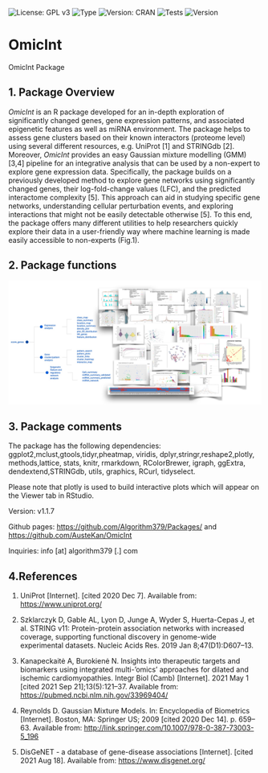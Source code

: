 ![License: GPL v3](https://img.shields.io/badge/License-GPLv3-blue.svg)
![Type](https://img.shields.io/badge/pharma%20-research-brightgreen)
![Version: CRAN](https://img.shields.io/cran/v/OmicInt)
![Tests](https://img.shields.io/badge/R--CMD--check%20-Pass-green)
![Version](https://img.shields.io/badge/Release-V1.1.5-orange)


# OmicInt
OmicInt Package


## 1. Package Overview

*OmicInt* is an R package developed for an in-depth exploration of significantly changed genes, gene expression patterns, and associated epigenetic features as well as miRNA environment. The package helps to assess gene clusters based on their known interactors (proteome level) using several different resources, e.g. UniProt [1] and STRINGdb [2]. Moreover, *OmicInt* provides an easy Gaussian mixture modelling (GMM) [3,4] pipeline for an integrative analysis that can be used by a non-expert to explore gene expression data. Specifically, the package builds on a previously developed method to explore gene networks using significantly changed genes, their log-fold-change values (LFC), and the predicted interactome complexity [5]. This approach can aid in studying specific gene networks, understanding cellular perturbation events, and exploring interactions that might not be easily detectable otherwise [5]. To this end, the package offers many different utilities to help researchers quickly explore their data in a user-friendly way where machine learning is made easily accessible to non-experts (Fig.1).

## 2. Package functions

![**Figure 1**. Schematic representation of package functions and specific analyses.](Figure1.jpg)

## 3. Package comments

The package has the following dependencies: ggplot2,mclust,gtools,tidyr,pheatmap, viridis, dplyr,stringr,reshape2,plotly, methods,lattice, stats, knitr, rmarkdown, RColorBrewer, igraph, ggExtra, dendextend,STRINGdb, utils, graphics, RCurl, tidyselect.

Please note that plotly is used to build interactive plots which will appear on the Viewer tab in RStudio.

Version: v1.1.7

Github pages: https://github.com/Algorithm379/Packages/ and https://github.com/AusteKan/OmicInt

Inquiries: info [at] algorithm379 [.] com


## 4.References


1. 	UniProt [Internet]. [cited 2020 Dec 7]. Available from: https://www.uniprot.org/

2. 	Szklarczyk D, Gable AL, Lyon D, Junge A, Wyder S, Huerta-Cepas J, et al. STRING v11: Protein-protein association networks with increased coverage, supporting functional discovery in genome-wide experimental datasets. Nucleic Acids Res. 2019 Jan 8;47(D1):D607–13.

3. 	Kanapeckaitė A, Burokienė N. Insights into therapeutic targets and biomarkers using integrated multi-’omics’ approaches for dilated and ischemic cardiomyopathies. Integr Biol (Camb) [Internet]. 2021 May 1 [cited 2021 Sep 21];13(5):121–37. Available from: https://pubmed.ncbi.nlm.nih.gov/33969404/

4. 	Reynolds D. Gaussian Mixture Models. In: Encyclopedia of Biometrics [Internet]. Boston, MA: Springer US; 2009 [cited 2020 Dec 14]. p. 659–63. Available from: http://link.springer.com/10.1007/978-0-387-73003-5_196

5. 	DisGeNET - a database of gene-disease associations [Internet]. [cited 2021 Aug 18]. Available from: https://www.disgenet.org/



